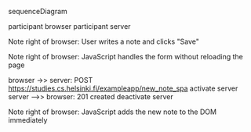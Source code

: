 sequenceDiagram

participant browser 
participant server

Note right of browser: User writes a note and clicks "Save"

Note right of browser: JavaScript handles the form without reloading the page

browser ->> server: POST https://studies.cs.helsinki.fi/exampleapp/new_note_spa
activate server 
server -->> browser: 201 created
deactivate server

Note right of browser: JavaScript adds the new note to the DOM immediately
